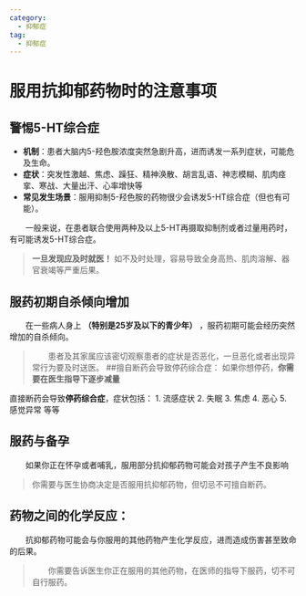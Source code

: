 ```yaml
---
category:
  - 抑郁症
tag:
  - 抑郁症
---
```



# 服用抗抑郁药物时的注意事项
  
## 警惕5-HT综合症
- **机制**：患者大脑内5-羟色胺浓度突然急剧升高，进而诱发一系列症状，可能危及生命。
- **症状**：突发性激越、焦虑、躁狂、精神涣散、胡言乱语、神志模糊、肌肉痉挛、寒战、大量出汗、心率增快等
- **常见发生场景**：服用抑制5-羟色胺的药物很少会诱发5-HT综合症（但也有可能）。

&ensp;&ensp;&ensp;&ensp;一般来说，在患者联合使用两种及以上5-HT再摄取抑制剂或者过量用药时，有可能诱发5-HT综合症。    
>**一旦发现应及时就医！**
如不及时处理，容易导致全身高热、肌肉溶解、器官衰竭等严重后果。
  
## 服药初期自杀倾向增加
&ensp;&ensp;&ensp;&ensp;在一些病人身上 **（特别是25岁及以下的青少年）** ，服药初期可能会经历突然增加的自杀倾向。
>&ensp;&ensp;&ensp;&ensp;患者及其家属应该密切观察患者的症状是否恶化，一旦恶化或者出现异常行为要及时送医。
##擅自断药会导致停药综合症：
>如果你想停药，**你需要在医生指导下逐步减量**

直接断药会导致**停药综合症**，症状包括：
     1. 流感症状
     2. 失眠
     3. 焦虑
     4. 恶心
     5. 感觉异常 等等

## 服药与备孕
 &ensp;&ensp;&ensp;&ensp;如果你正在怀孕或者哺乳，服用部分抗抑郁药物可能会对孩子产生不良影响
 >你需要与医生协商决定是否服用抗抑郁药物，但切忌不可擅自断药。

## 药物之间的化学反应：
&ensp;&ensp;&ensp;&ensp;抗抑郁药物可能会与你服用的其他药物产生化学反应，进而造成伤害甚至致命的后果。
> &ensp;&ensp;&ensp;&ensp;你需要告诉医生你正在服用的其他药物，在医师的指导下服药，切不可自行服药。